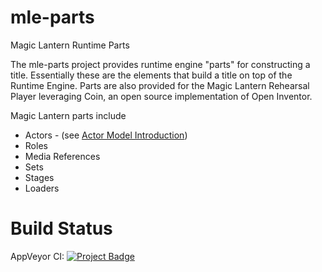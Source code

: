 # mle-parts
Magic Lantern Runtime Parts

The mle-parts project provides runtime engine "parts" for constructing a title. Essentially these are the elements that build a title on top of the Runtime Engine. Parts are also provided for the Magic Lantern Rehearsal Player leveraging Coin, an open source implementation of Open Inventor.

Magic Lantern parts include

* Actors - (see [Actor Model Introduction](https://github.com/magic-lantern-studio/mle-documentation/wiki/Actor-Model-Introduction))
* Roles
* Media References
* Sets
* Stages
* Loaders

# Build Status
AppVeyor CI: [<img src="https://ci.appveyor.com/api/projects/status/32r7s2skrgm9ubva?svg=true" alt="Project Badge">](https://ci.appveyor.com/api/projects/status/prmk7jux3a5j2ij6?svg=true)
